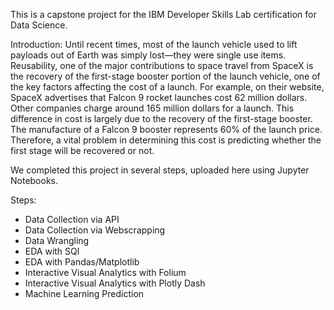 This is a capstone project for the IBM Developer Skills Lab certification for Data Science.

Introduction: 
Until recent times, most of the launch vehicle used to lift payloads out of Earth was simply lost—they were single use items. Reusability, one of the major contributions to space travel from SpaceX is the recovery of the first-stage booster portion of the launch vehicle, one of the key factors affecting the cost of a launch.
For example, on their website, SpaceX advertises that Falcon 9 rocket launches cost 62 million dollars. Other companies charge around 165 million dollars for a launch. This difference in cost is largely due to the recovery of the first-stage booster. 
The manufacture of a Falcon 9 booster represents 60% of the launch price.
Therefore, a vital problem in determining this cost is predicting whether the first stage will be recovered or not.


We completed this project in several steps, uploaded here using Jupyter Notebooks.

Steps:
- Data Collection via API
- Data Collection via Webscrapping
- Data Wrangling
- EDA with SQl
- EDA with Pandas/Matplotlib
- Interactive Visual Analytics with Folium
- Interactive Visual Analytics with Plotly Dash
- Machine Learning Prediction

